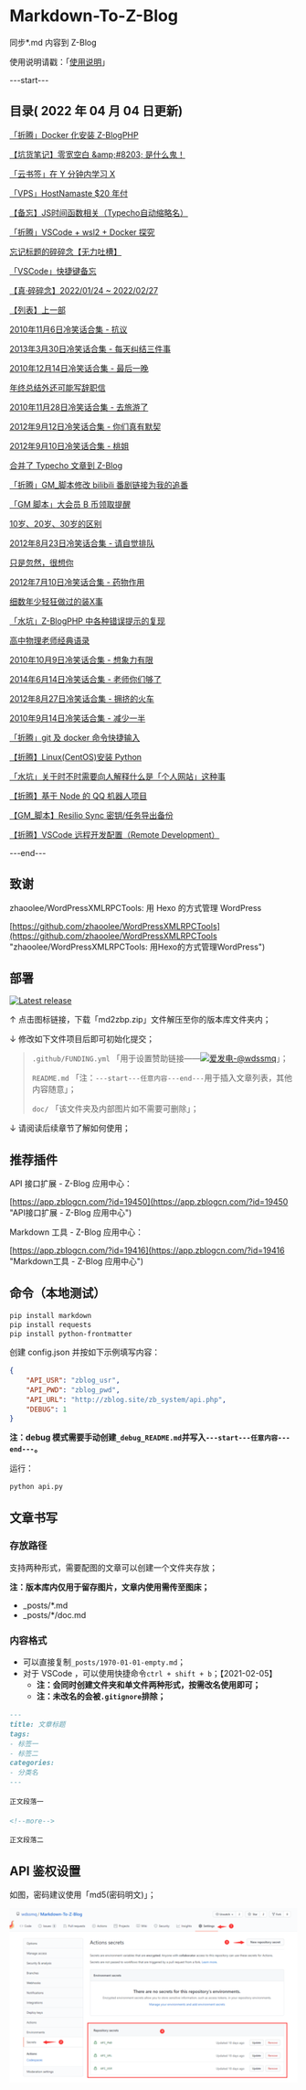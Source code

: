 # Markdown-To-Z-Blog

同步*.md 内容到 Z-Blog

使用说明请戳：「[使用说明](#部署 "使用说明")」

---start---

## 目录( 2022 年 04 月 04 日更新)

[「折腾」Docker 化安装 Z-BlogPHP](https://www.wdssmq.com/post/20120817544.html "「折腾」Docker 化安装 Z-BlogPHP")

[【坑货笔记】零宽空白 &amp;amp;#8203; 是什么鬼！](https://www.wdssmq.com/post/20190818266.html "【坑货笔记】零宽空白 &amp;amp;#8203; 是什么鬼！")

[「云书签」在 Y 分钟内学习 X](https://www.wdssmq.com/post/20200629824.html "「云书签」在 Y 分钟内学习 X")

[「VPS」HostNamaste $20 年付](https://www.wdssmq.com/post/20220331233.html "「VPS」HostNamaste $20 年付")

[【备忘】JS时间函数相关（Typecho自动缩略名）](https://www.wdssmq.com/post/20120512985.html "【备忘】JS时间函数相关（Typecho自动缩略名）")

[「折腾」VSCode + wsl2 + Docker 探究](https://www.wdssmq.com/post/20220211184.html "「折腾」VSCode + wsl2 + Docker 探究")

[忘记标题的碎碎念【无力吐槽】](https://www.wdssmq.com/post/20141122436.html "忘记标题的碎碎念【无力吐槽】")

[「VSCode」快捷键备忘](https://www.wdssmq.com/post/20130525410.html "「VSCode」快捷键备忘")

[【真·碎碎念】2022/01/24 ~ 2022/02/27](https://www.wdssmq.com/post/20190705014.html "【真·碎碎念】2022/01/24 ~ 2022/02/27")

[【列表】上一部](https://www.wdssmq.com/post/20190520228.html "【列表】上一部")

[2010年11月6日冷笑话合集 - 抗议](https://www.wdssmq.com/post/2010Nian11Yue6RiXiaoHuaHeJi-KangYi.html "2010年11月6日冷笑话合集 - 抗议")

[2013年3月30日冷笑话合集 - 每天纠结三件事](https://www.wdssmq.com/post/20130330204.html "2013年3月30日冷笑话合集 - 每天纠结三件事")

[2010年12月14日冷笑话合集 - 最后一晚](https://www.wdssmq.com/post/2010Nian12Yue14RiLengXiaoHuaHeJi-ZuiHouYiWan.html "2010年12月14日冷笑话合集 - 最后一晚")

[年终总结外还可能写辞职信](https://www.wdssmq.com/post/NianZhongZongJieWaiHaiKeNengXieCiZhiXin.html "年终总结外还可能写辞职信")

[2010年11月28日冷笑话合集 - 去旅游了](https://www.wdssmq.com/post/2010Nian11Yue28RiLengXiaoHuaHeJi-QuLvYouLe.html "2010年11月28日冷笑话合集 - 去旅游了")

[2012年9月12日冷笑话合集 - 你们真有默契](https://www.wdssmq.com/post/20100706785.html "2012年9月12日冷笑话合集 - 你们真有默契")

[2012年9月10日冷笑话合集 - 桃姐](https://www.wdssmq.com/post/20120910802.html "2012年9月10日冷笑话合集 - 桃姐")

[合并了 Typecho 文章到 Z-Blog](https://www.wdssmq.com/post/20200905897.html "合并了 Typecho 文章到 Z-Blog")

[「折腾」GM_脚本修改 bilibili 番剧链接为我的追番](https://www.wdssmq.com/post/20100222433.html "「折腾」GM_脚本修改 bilibili 番剧链接为我的追番")

[「GM 脚本」大会员 B 币领取提醒](https://www.wdssmq.com/post/20141219446.html "「GM 脚本」大会员 B 币领取提醒")

[10岁、20岁、30岁的区别](https://www.wdssmq.com/post/10Sui20Sui30SuiDeQuBie.html "10岁、20岁、30岁的区别")

[2012年8月23日冷笑话合集 - 请自觉排队](https://www.wdssmq.com/post/20100202644.html "2012年8月23日冷笑话合集 - 请自觉排队")

[只是忽然，很想你](https://www.wdssmq.com/post/20100419715.html "只是忽然，很想你")

[2012年7月10日冷笑话合集 - 药物作用](https://www.wdssmq.com/post/20120710686.html "2012年7月10日冷笑话合集 - 药物作用")

[细数年少轻狂做过的装X事](https://www.wdssmq.com/post/20120728252.html "细数年少轻狂做过的装X事")

[「水坑」Z-BlogPHP 中各种错误提示的复现](https://www.wdssmq.com/post/20200922437.html "「水坑」Z-BlogPHP 中各种错误提示的复现")

[高中物理老师经典语录](https://www.wdssmq.com/post/20120623205.html "高中物理老师经典语录")

[2010年10月9日冷笑话合集 - 想象力有限](https://www.wdssmq.com/post/2010Nian10Yue9RiLengXiaoHuaHeJi-XiangQin.html "2010年10月9日冷笑话合集 - 想象力有限")

[2014年6月14日冷笑话合集 - 老师你们够了](https://www.wdssmq.com/post/20140614484.html "2014年6月14日冷笑话合集 - 老师你们够了")

[2012年8月27日冷笑话合集 - 拥挤的火车](https://www.wdssmq.com/post/20120828697.html "2012年8月27日冷笑话合集 - 拥挤的火车")

[2010年9月14日冷笑话合集 - 减少一半](https://www.wdssmq.com/post/2010nian9yue14rixiaohuaheji-jianshaoyiban.html "2010年9月14日冷笑话合集 - 减少一半")

[「折腾」git 及 docker 命令快捷输入](https://www.wdssmq.com/post/20171130103.html "「折腾」git 及 docker 命令快捷输入")

[【折腾】Linux(CentOS)安装 Python](https://www.wdssmq.com/post/20210224695.html "【折腾】Linux(CentOS)安装 Python")

[「水坑」关于时不时需要向人解释什么是「个人网站」这种事](https://www.wdssmq.com/post/20210828777.html "「水坑」关于时不时需要向人解释什么是「个人网站」这种事")

[【折腾】基于 Node 的 QQ 机器人项目](https://www.wdssmq.com/post/20210101974.html "【折腾】基于 Node 的 QQ 机器人项目")

[【GM_脚本】Resilio Sync 密钥/任务导出备份](https://www.wdssmq.com/post/20190130502.html "【GM_脚本】Resilio Sync 密钥/任务导出备份")

[【折腾】VSCode 远程开发配置（Remote Development）](https://www.wdssmq.com/post/20201120519.html "【折腾】VSCode 远程开发配置（Remote Development）")

---end---

## 致谢

zhaoolee/WordPressXMLRPCTools: 用 Hexo 的方式管理 WordPress

[https://github.com/zhaoolee/WordPressXMLRPCTools](https://github.com/zhaoolee/WordPressXMLRPCTools "zhaoolee/WordPressXMLRPCTools: 用Hexo的方式管理WordPress")

## 部署

[![Latest release](https://img.shields.io/github/v/release/wdssmq/Markdown-To-Z-Blog?style=flat-square)](https://github.com/wdssmq/Markdown-To-Z-Blog/releases/latest "Latest release")

↑ 点击图标链接，下载「md2zbp.zip」文件解压至你的版本库文件夹内；

↓ 修改如下文件项目后即可初始化提交；

> `.github/FUNDING.yml` 「用于设置赞助链接——<a class="img-wrap" target="_blank" title="爱发电-@wdssmq" href="https://afdian.net/@wdssmq"><img src="https://img.shields.io/badge/%E7%88%B1%E5%8F%91%E7%94%B5-%40wdssmq-blueviolet" title="爱发电-@wdssmq" alt="爱发电-@wdssmq"></a>」；
>
> `README.md` 「注：`---start---任意内容---end---`用于插入文章列表，其他内容随意」；
>
> `doc/` 「该文件夹及内部图片如不需要可删除」；

↓ 请阅读后续章节了解如何使用；

## 推荐插件

API 接口扩展 - Z-Blog 应用中心：

[https://app.zblogcn.com/?id=19450](https://app.zblogcn.com/?id=19450 "API接口扩展 - Z-Blog 应用中心")

Markdown 工具 - Z-Blog 应用中心：

[https://app.zblogcn.com/?id=19416](https://app.zblogcn.com/?id=19416 "Markdown工具 - Z-Blog 应用中心")

## 命令（本地测试）

```shell
pip install markdown
pip install requests
pip install python-frontmatter
```

创建 config.json 并按如下示例填写内容：

```json
{
    "API_USR": "zblog_usr",
    "API_PWD": "zblog_pwd",
    "API_URL": "http://zblog.site/zb_system/api.php",
    "DEBUG": 1
}
```

**注：debug 模式需要手动创建`_debug_README.md`并写入`---start---任意内容---end---`。**

运行：

```bash
python api.py
```

## 文章书写

### 存放路径

支持两种形式，需要配图的文章可以创建一个文件夹存放；

**注：版本库内仅用于留存图片，文章内使用需传至图床；**

- _posts/*.md
- _posts/*/doc.md

### 内容格式

- 可以直接复制`_posts/1970-01-01-empty.md`；
- 对于 VSCode ，可以使用快捷命令`ctrl + shift + b`；【2021-02-05】
  - **注：会同时创建文件夹和单文件两种形式，按需改名使用即可；**
  - **注：未改名的会被`.gitignore`排除；**

```md
---
title: 文章标题
tags:
- 标签一
- 标签二
categories:
- 分类名
---

正文段落一

<!--more-->

正文段落二

```

## API 鉴权设置

如图，密码建议使用「md5(密码明文)」；

![001](doc/001.png "001")

